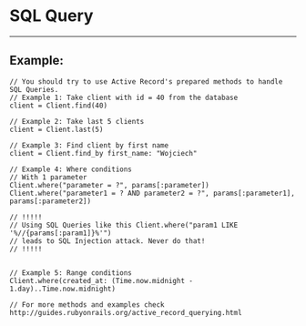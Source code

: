 # SQL Query
-------

## Example:

    
    // You should try to use Active Record's prepared methods to handle SQL Queries.
    // Example 1: Take client with id = 40 from the database
    client = Client.find(40)

    // Example 2: Take last 5 clients
    client = Client.last(5)

    // Example 3: Find client by first name
    client = Client.find_by first_name: "Wojciech"

    // Example 4: Where conditions
    // With 1 parameter
    Client.where("parameter = ?", params[:parameter]) 
    Client.where("parameter1 = ? AND parameter2 = ?", params[:parameter1], params[:parameter2])

    // !!!!!
    // Using SQL Queries like this Client.where("param1 LIKE '%//{params[:param1]}%'")
    // leads to SQL Injection attack. Never do that!
    // !!!!!


    // Example 5: Range conditions
    Client.where(created_at: (Time.now.midnight - 1.day)..Time.now.midnight)

    // For more methods and examples check http://guides.rubyonrails.org/active_record_querying.html

